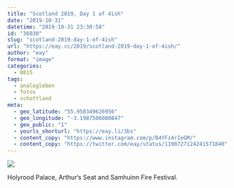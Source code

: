 ```yaml
---
title: "Scotland 2019, Day 1 of 4ish"
date: "2019-10-31"
datetime: "2019-10-31 23:30:58"
id: "36030"
slug: "scotland-2019-day-1-of-4ish"
url: "https://eay.cc/2019/scotland-2019-day-1-of-4ish/"
author: "eay"
format: "image"
categories:
  - 0815
tags:
  - analogleben
  - fotos
  - schottland
meta:
  - geo_latitude: "55.958349626956"
  - geo_longitude: "-3.1987506080847"
  - geo_public: "1"
  - yourls_shorturl: "https://eay.li/3bs"
  - content_copy: "https://www.instagram.com/p/B4YFz4rIeGM/"
  - content_copy: "https://twitter.com/eay/status/1190727124241571840"
---
```


![](https://eay.cc/uploads/2019/scotland2019-1.jpeg)

Holyrood Palace, Arthur‘s Seat and Samhuinn Fire Festival.
